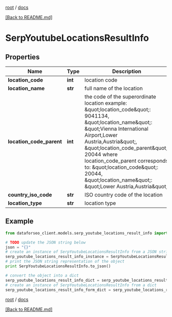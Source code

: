 [root](./../ "root") / [docs](./ "docs")

[[Back to README.md]](./../README.md "[Back to README.md]")

# SerpYoutubeLocationsResultInfo

## Properties

Name | Type | Description | Notes
------------ | ------------- | ------------- | -------------
**location_code** | **int** | location code | [optional]
**location_name** | **str** | full name of the location | [optional]
**location_code_parent** | **int** | the code of the superordinate location example: \&quot;location_code\&quot;: 9041134, \&quot;location_name\&quot;: \&quot;Vienna International Airport,Lower Austria,Austria\&quot;, \&quot;location_code_parent\&quot;: 20044 where location_code_parent corresponds to: \&quot;location_code\&quot;: 20044, \&quot;location_name\&quot;: \&quot;Lower Austria,Austria\&quot; | [optional]
**country_iso_code** | **str** | ISO country code of the location | [optional]
**location_type** | **str** | location type | [optional]

## Example

```python
from dataforseo_client.models.serp_youtube_locations_result_info import SerpYoutubeLocationsResultInfo

# TODO update the JSON string below
json = "{}"
# create an instance of SerpYoutubeLocationsResultInfo from a JSON string
serp_youtube_locations_result_info_instance = SerpYoutubeLocationsResultInfo.from_json(json)
# print the JSON string representation of the object
print SerpYoutubeLocationsResultInfo.to_json()

# convert the object into a dict
serp_youtube_locations_result_info_dict = serp_youtube_locations_result_info_instance.to_dict()
# create an instance of SerpYoutubeLocationsResultInfo from a dict
serp_youtube_locations_result_info_form_dict = serp_youtube_locations_result_info.from_dict(serp_youtube_locations_result_info_dict)
```

  

[root](./../ "root") / [docs](./ "docs")

[[Back to README.md]](./../README.md "[Back to README.md]")